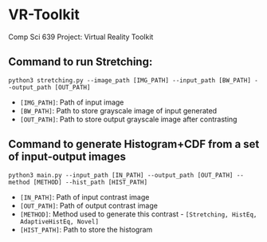 # VR-Toolkit

Comp Sci 639 Project: Virtual Reality Toolkit

## Command to run Stretching:

`python3 stretching.py --image_path [IMG_PATH] --input_path [BW_PATH] --output_path [OUT_PATH]`

- `[IMG_PATH]`: Path of input image
- `[BW_PATH]`: Path to store grayscale image of input generated
- `[OUT_PATH]`: Path to store output grayscale image after contrasting

## Command to generate Histogram+CDF from a set of input-output images

`python3 main.py --input_path [IN_PATH] --output_path [OUT_PATH] --method [METHOD] --hist_path [HIST_PATH]`

- `[IN_PATH]`: Path of input contrast image
- `[OUT_PATH]`: Path of output contrast image
- `[METHOD]`: Method used to generate this contrast - `[Stretching, HistEq, AdaptiveHistEq, Novel]`
- `[HIST_PATH]`: Path to store the histogram

